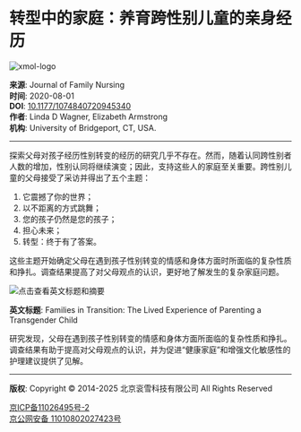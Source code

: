 # 转型中的家庭：养育跨性别儿童的亲身经历

![xmol-logo](https://scdn.x-mol.com/jcss/images/logo-new.jpg)

**来源**: Journal of Family Nursing  
**时间**: 2020-08-01  
**DOI**: [10.1177/1074840720945340](https://www.doi.org/10.1177/1074840720945340)  
**作者**: Linda D Wagner, Elizabeth Armstrong  
**机构**: University of Bridgeport, CT, USA.

---

探索父母对孩子经历性别转变的经历的研究几乎不存在。然而，随着认同跨性别者人数的增加，性别认同将继续演变；因此，支持这些人的家庭至关重要。跨性别儿童的父母接受了采访并得出了五个主题：

1. 它震撼了你的世界；
2. 以不距离的方式跳舞；
3. 您的孩子仍然是您的孩子；
4. 担心未来；
5. 转型：终于有了答案。

这些主题开始确定父母在遇到孩子性别转变的情感和身体方面时所面临的复杂性质和挣扎。调查结果提高了对父母观点的认识，更好地了解发生的复杂家庭问题。

![点击查看英文标题和摘要](https://scdn.x-mol.com/jcss/images/paperTranslation.png)

**英文标题**: Families in Transition: The Lived Experience of Parenting a Transgender Child

研究发现，父母在遇到孩子性别转变的情感和身体方面所面临的复杂性质和挣扎。调查结果有助于提高对父母观点的认识，并为促进“健康家庭”和增强文化敏感性的护理建议提供了见解。

---

**版权**: Copyright © 2014-2025 北京衮雪科技有限公司 All Rights Reserved

[京ICP备11026495号-2](https://beian.miit.gov.cn/)  
[京公网安备 11010802027423号](http://www.beian.gov.cn/portal/registerSystemInfo?recordcode=11010802027423)